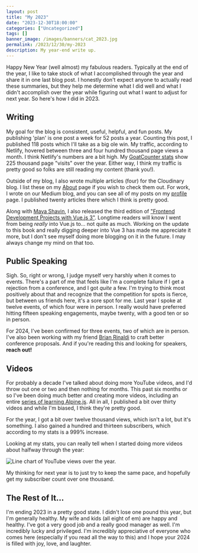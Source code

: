 ```yaml
---
layout: post
title: "My 2023"
date: "2023-12-30T18:00:00"
categories: ["Uncategorized"]
tags: []
banner_image: /images/banners/cat_2023.jpg
permalink: /2023/12/30/my-2023
description: My year-end write up.
---
```


Happy New Year (well almost) my fabulous readers. Typically at the end of the year, I like to take stock of what I accomplished through the year and share it in one last blog post. I honestly don't expect anyone to actually read these summaries, but they help me determine what I did well and what I didn't accomplish over the year while figuring out what I want to adjust for next year. So here's how I did in 2023.

## Writing

My goal for the blog is consistent, useful, helpful, and fun posts. My publishing 'plan' is one post a week for 52 posts a year. Counting this post, I published 118 posts which I'll take as a big ole win. My traffic, according to Netlify, hovered between three and four hundred thousand page views a month. I think Netlify's numbers are a bit high. My [GoatCounter stats](https://raymondcamden.goatcounter.com/) show 225 thousand page "visits" over the year. Either way, I think my traffic is pretty good so folks are still reading my content (thank you!). 

Outside of my blog, I also wrote multiple articles (four) for the Cloudinary blog. I list these on my [About](/about) page if you wish to check them out. For work, I wrote on our Medium blog, and you can see all of my posts on my [profile](https://medium.com/@cfjedimaster) page. I published twenty articles there which I think is pretty good. 

Along with [Maya Shavin](https://mayashavin.com/), I also released the third edition of ["Frontend Development Projects with Vue.js 3"](https://www.amazon.com/Frontend-Development-Projects-Vue-js-fundamentals/dp/1803234997?keywords=frontend+development+projects+with+vue.js+3&qid=1678030414&sprefix=frontend+de,aps,102&sr=8-1&linkCode=sl1&tag=raymondcamd06-20&linkId=ffa41f08b2c983e31964081eaaecd970&language=en_US&ref_=as_li_ss_tl). Longtime readers will know I went from being *really* into Vue.js to... not quite as much. Working on the update to this book and really digging deeper into Vue 3 has made me appreciate it more, but I don't see myself doing more blogging on it in the future. I may always change my mind on that too. 

## Public Speaking 

Sigh. So, right or wrong, I judge myself very harshly when it comes to events. There's a part of me that feels like I'm a complete failure if I get a rejection from a conference, and I got *quite* a few. I'm trying to think most positively about that and recognize that the competition for spots is fierce, but between us friends here, it's a sore spot for me. Last year I spoke at twelve events, of which four were in person. I really would have preferred hitting fifteen speaking engagements, maybe twenty, with a good ten or so in person. 

For 2024, I've been confirmed for three events, two of which are in person. I've also been working with my friend [Brian Rinaldi](https://remotesynthesis.com/) to craft better conference proposals. And if you're reading this and looking for speakers, **reach out!**

## Videos

For probably a decade I've talked about doing more YouTube videos, and I'd throw out one or two and then nothing for months. This past six months or so I've been doing much better and creating more videos, including an entire [series of learning Alpine.js](https://www.raymondcamden.com/2023/07/07/want-to-learn-alpinejs). All in all, I published a bit over thirty videos and while I'm biased, I think they're pretty good. 

For the year, I got a bit over twelve thousand views, which isn't a lot, but it's something. I also gained a hundred and thirteen subscribers, which according to my stats is a 999% increase. 

Looking at my stats, you can really tell when I started doing more videos about halfway through the year:

<p>
<img src="https://static.raymondcamden.com/images/2023/12/stats1.jpg" alt="Line chart of YouTube views over the year." class="imgborder imgcenter" loading="lazy">
</p>

My thinking for next year is to just try to keep the same pace, and hopefully get my subscriber count over one thousand. 

## The Rest of It...

I'm ending 2023 in a pretty good state. I didn't lose one pound this year, but I'm generally healthy. My wife and kids (all eight of em) are happy and healthy. I've got a very good job and a really good manager as well. I'm incredibly lucky and privileged. I'm incredibly appreciative of everyone who comes here (especially if you read all the way to this) and I hope your 2024 is filled with joy, love, and laughter. 